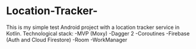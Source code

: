 # Location-Tracker-
This is my simple test Android project with a location tracker service in Kotlin.
Technological stack:
-MVP (Moxy)
-Dagger 2
-Coroutines
-Firebase (Auth and Cloud Firestore)
-Room
-WorkManager